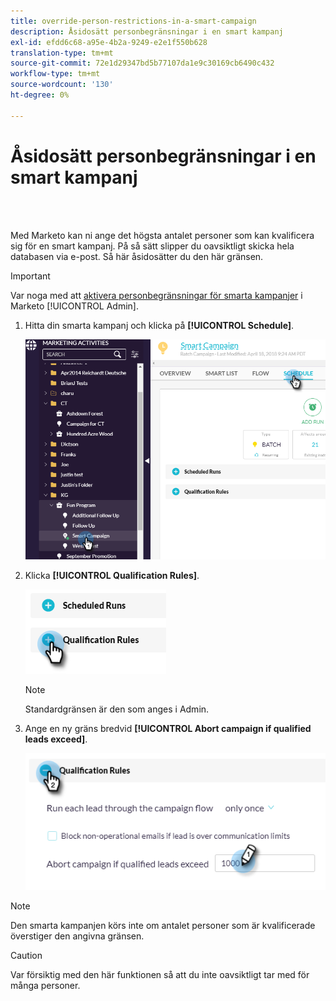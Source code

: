 ```yaml
---
title: override-person-restrictions-in-a-smart-campaign
description: Åsidosätt personbegränsningar i en smart kampanj
exl-id: efdd6c68-a95e-4b2a-9249-e2e1f550b628
translation-type: tm+mt
source-git-commit: 72e1d29347bd5b77107da1e9c30169cb6490c432
workflow-type: tm+mt
source-wordcount: '130'
ht-degree: 0%

---
```


# Åsidosätt personbegränsningar i en smart kampanj

<br> 

Med Marketo kan ni ange det högsta antalet personer som kan kvalificera sig för en smart kampanj. På så sätt slipper du oavsiktligt skicka hela databasen via e-post. Så här åsidosätter du den här gränsen.

>[!IMPORTANT]
>
>Var noga med att [aktivera personbegränsningar för smarta kampanjer](https://docs.marketo.com/display/DOCS/Enable+Person+Restrictions+for+Smart+Campaigns) i Marketo [!UICONTROL Admin].

1. Hitta din smarta kampanj och klicka på **[!UICONTROL Schedule]**.

   ![Bild ett](/help/sky/assets/smart-campaigns/override-person-restrictions-in-a-smart-campaign/override-person-restrictions-in-a-smart-campaign-1.png)

1. Klicka **[!UICONTROL Qualification Rules]**.

   ![Bild två](/help/sky/assets/smart-campaigns/override-person-restrictions-in-a-smart-campaign/override-person-restrictions-in-a-smart-campaign-2.png)

   >[!NOTE]
   >
   >Standardgränsen är den som anges i Admin.

1. Ange en ny gräns bredvid **[!UICONTROL Abort campaign if qualified leads exceed]**.

   ![Bild tre](/help/sky/assets/smart-campaigns/override-person-restrictions-in-a-smart-campaign/override-person-restrictions-in-a-smart-campaign-3.png)

>[!NOTE]
>
>Den smarta kampanjen körs inte om antalet personer som är kvalificerade överstiger den angivna gränsen.

>[!CAUTION]
>
>Var försiktig med den här funktionen så att du inte oavsiktligt tar med för många personer.
